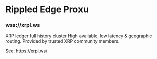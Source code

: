 # Rippled Edge Proxu

### wss://xrpl.ws

XRP ledger full history cluster
High available, low latency & geographic routing. Provided by trusted XRP community members.

See: https://xrpl.ws/
